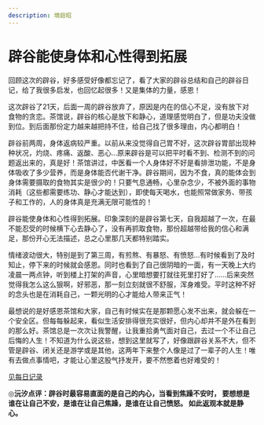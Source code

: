 ```yaml
---
description: 境庭昭
---
```


# 辟谷能使身体和心性得到拓展

回顾这次的辟谷，好多感受好像都忘记了，看了大家的辟谷总结和自己的辟谷日记，给了我很多启发，也回忆起很多！又是集体的力量，感恩！

这次辟谷了21天，后面一周的辟谷放弃了，原因是内在的信心不足，没有放下对食物的贪恋。茶馆说，辟谷的核心是放下和静心，道理感觉明白了，但是功夫没做到位。到后面那份定力越来越把持不住，给自己找了很多理由，内心都明白！

辟谷前两周，身体返病较严重。以前从来没觉得自己胃不好，这次辟谷胃部出现种种状况，灼烧、疼痛、返酸、恶心…原来辟谷是可以把平时看不到、检测不到的问题返出来的，真是好！茶馆讲过，中医看一个人身体好不好是看排泄功能，不是身体吸收了多少营养，而是身体能否代谢干净。辟谷期间，因为不食，真的能体会到身体需要摄取的食物其实是很少的！只要气息通畅，心里杂念少，不被外面的事物消耗（这些都需要练功、静心才能达到），即使每天喝水，也能照常做家务、带孩子和工作的，人的身体真是充满无限可能性的！

辟谷能使身体和心性得到拓展。印象深刻的是辟谷第七天，自我超越了一次，在最不能忍受的时候横下心去静心了，没有再抓取食物，那份超越带给我的信心和满足，那份开心无法描述，总之心里那几天都特别踏实。

情绪波动很大，特别是到了第三周，有煎熬、有暴怒、有愤怒…有时候看到了及时知止，停下来的时候就会感恩。同时也看到了自己很阴暗的一面，有一天晚上大约凌晨一两点钟，听到楼上打架的声音，心里暗想要打就往死里打好了……后来突然觉得我怎么这么狠啊，好邪恶，那一刻立刻就很不舒服，浑身难受。平时这种不好的念头也是在消耗自己，一颗光明的心才能给人带来正气！

最想说的是好感恩茶馆和大家，自己有时候实在是那颗愿心发不出来，就会躲在一个安全区。但每每躲起来，看似生活安排得很充实很好，但内心却并不是外在看到的那么好。茶馆总是一次次让我警醒，让我重拾勇气面对自己，去过一个不让自己后悔的人生！不知道为什么说这些，想到这里就写了，好像跟辟谷关系不大，但不管是辟谷、闭关还是游学或是其他，这两年下来整个人像是过了一辈子的人生！唯有去做点事情吧，才能让心里这股气抒发开，要不然憋着也好难受的！

[见每日记录](https://zhonghebiguriji.gitbook.io/index/untitled-1/untitled-2)

◎**沅汐点评：辟谷时最容易直面的是自己的内心，当看到焦躁不安时， 要想想是谁在让自己不安，是谁在让自己焦躁，是谁在让自己愤怒。 如此返观本就是静心。**

